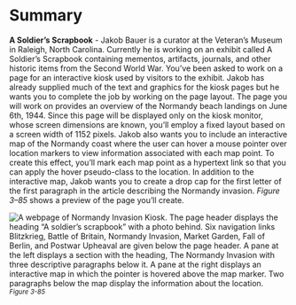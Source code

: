 # Summary

**A Soldier’s Scrapbook** - Jakob Bauer is a curator at the Veteran’s Museum in Raleigh, North Carolina. Currently he is working on an exhibit called A Soldier’s Scrapbook containing mementos, artifacts, journals, and other historic items from the Second World War. You’ve been asked to work on a page for an interactive kiosk used by visitors to the exhibit. Jakob has already supplied much of the text and graphics for the kiosk pages but he wants you to complete the job by working on the page  layout. The page you will work on provides an overview of the Normandy beach landings on June 6th, 1944. Since this page will be displayed only on the kiosk monitor, whose screen dimensions are known, you’ll employ a fixed layout based on a screen width of 1152 pixels. Jakob also wants you to include an interactive map of the Normandy coast where the user can hover a mouse pointer over location markers to view information associated with each map point. To create this effect, you’ll mark each map point as a hypertext link so that you can apply the hover pseudo-class to the location. In addition to the interactive map, Jakob wants you to create a drop cap for the first letter of the first paragraph in the article describing the Normandy invasion. *Figure 3–85* shows a preview of the page you’ll create.

![A webpage of Normandy Invasion Kiosk.  The page header displays the heading “A soldier’s scrapbook” with a photo behind.  Six navigation links Blitzkrieg, Battle of Britain, Normandy Invasion, Market Garden, Fall of Berlin, and Postwar Upheaval are given below the page header. A pane at the left displays a section with the heading, The Normandy Invasion with three descriptive paragraphs below it. A pane at the right displays an interactive map in which the pointer is hovered above the map marker. Two paragraphs below the map display the information about the location.](../assets/mO3FqTiQvOMjVR6ZjKzR.png)
<sup>*Figure 3-85*</sup>

